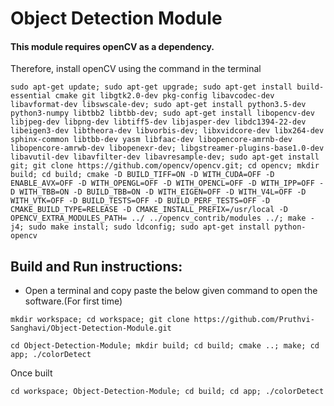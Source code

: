 # Object Detection Module

#### This module requires openCV as a dependency.
Therefore, install openCV using the command in the terminal
```
sudo apt-get update; sudo apt-get upgrade; sudo apt-get install build-essential cmake git libgtk2.0-dev pkg-config libavcodec-dev libavformat-dev libswscale-dev; sudo apt-get install python3.5-dev python3-numpy libtbb2 libtbb-dev; sudo apt-get install libopencv-dev libjpeg-dev libpng-dev libtiff5-dev libjasper-dev libdc1394-22-dev libeigen3-dev libtheora-dev libvorbis-dev; libxvidcore-dev libx264-dev sphinx-common libtbb-dev yasm libfaac-dev libopencore-amrnb-dev libopencore-amrwb-dev libopenexr-dev; libgstreamer-plugins-base1.0-dev libavutil-dev libavfilter-dev libavresample-dev; sudo apt-get install git; git clone https://github.com/opencv/opencv.git; cd opencv; mkdir build; cd build; cmake -D BUILD_TIFF=ON -D WITH_CUDA=OFF -D ENABLE_AVX=OFF -D WITH_OPENGL=OFF -D WITH_OPENCL=OFF -D WITH_IPP=OFF -D WITH_TBB=ON -D BUILD_TBB=ON -D WITH_EIGEN=OFF -D WITH_V4L=OFF -D WITH_VTK=OFF -D BUILD_TESTS=OFF -D BUILD_PERF_TESTS=OFF -D CMAKE_BUILD_TYPE=RELEASE -D CMAKE_INSTALL_PREFIX=/usr/local -D OPENCV_EXTRA_MODULES_PATH= ../ ../opencv_contrib/modules ../; make -j4; sudo make install; sudo ldconfig; sudo apt-get install python-opencv
```
## Build and Run instructions:
- Open a terminal and copy paste the below given command to open the software.(For first time)

```
mkdir workspace; cd workspace; git clone https://github.com/Pruthvi-Sanghavi/Object-Detection-Module.git
```
```
cd Object-Detection-Module; mkdir build; cd build; cmake ..; make; cd app; ./colorDetect
```
Once built
```
cd workspace; Object-Detection-Module; cd build; cd app; ./colorDetect
